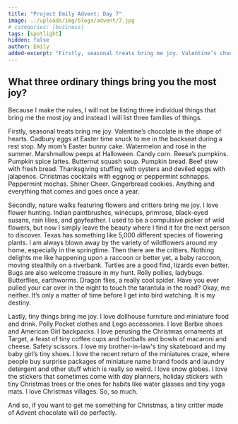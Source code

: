 ```yaml
---
title: "Project Emily Advent: Day 7"
image: ../uploads/img/blogs/advent/7.jpg
# categories: [business]
tags: [spotlight]
hidden: false
author: Emily
added-excerpt: "Firstly, seasonal treats bring me joy. Valentine’s chocolate in the shape of hearts. Cadbury eggs at Easter time snuck to me in the backseat during a rest stop. My mom’s Easter bunny cake. Watermelon and rosé in the summer. Marshmallow peeps at Halloween. Candy corn. Reese’s pumpkins. Pumpkin spice lattes. Butternut squash soup. Pumpkin bread. Beef stew with fresh bread."
---
```


<style> em {color: black;} p a {color: #f0506e;}</style>

## What three ordinary things bring you the most joy?

Because I make the rules, I will not be listing three individual things that bring me the most joy and instead I will list three families of things.

Firstly, seasonal treats bring me joy. Valentine’s chocolate in the shape of hearts. Cadbury eggs at Easter time snuck to me in the backseat during a rest stop. My mom’s Easter bunny cake. Watermelon and rosé in the summer. Marshmallow peeps at Halloween. Candy corn. Reese’s pumpkins. Pumpkin spice lattes. Butternut squash soup. Pumpkin bread. Beef stew with fresh bread. Thanksgiving stuffing with oysters and deviled eggs with jalapenos. Christmas cocktails with eggnog or peppermint schnapps. Peppermint mochas. Shiner Cheer. Gingerbread cookies. Anything and everything that comes and goes once a year.

Secondly, nature walks featuring flowers and critters bring me joy. I love flower hunting. Indian paintbrushes, winecups, primrose, black-eyed susans, rain lilies, and gayfeather. I used to be a compulsive picker of wild flowers, but now I simply leave the beauty where I find it for the next person to discover. Texas has something like 5,000 different species of flowering plants. I am always blown away by the variety of wildflowers around my home, especially in the springtime. Then there are the critters. Nothing delights me like happening upon a raccoon or better yet, a baby raccoon, moving stealthily on a riverbank. Turtles are a good find, lizards even better. Bugs are also welcome treasure in my hunt. Rolly pollies, ladybugs. Butterflies, earthworms. Dragon flies, a really cool spider. Have you ever pulled your car over in the night to touch the tarantula in the road? Okay, me neither. It’s only a matter of time before I get into bird watching. It is my destiny.

Lastly, tiny things bring me joy. I love dollhouse furniture and miniature food and drink.
Polly Pocket clothes and Lego accessories. I love Barbie shoes and American Girl backpacks. I love perusing the Christmas ornaments at Target, a feast of tiny coffee cups and footballs and bowls of macaroni and cheese. Safety scissors. I love my brother-in-law's tiny skateboard and my baby girl’s tiny shoes. I love the recent return of the miniatures craze, where people buy surprise packages of miniature name brand foods and laundry detergent and other stuff which is really so weird. I love snow globes. I love the stickers that sometimes come with day planners, holiday stickers with tiny Christmas trees or the ones for habits like water glasses and tiny yoga mats. I love Christmas villages. So, so much.

And so, if you want to get me something for Christmas, a tiny critter made of Advent chocolate will do perfectly.
